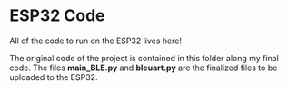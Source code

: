# ESP32 Code
All of the code to run on the ESP32 lives here!

The original code of the project is contained in this folder along my final code. The files **main_BLE.py** and **bleuart.py** are the finalized files to be uploaded to the ESP32.
